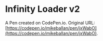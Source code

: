 # Infinity Loader v2

A Pen created on CodePen.io. Original URL: [https://codepen.io/mikeballan/pen/jxWabO](https://codepen.io/mikeballan/pen/jxWabO).

